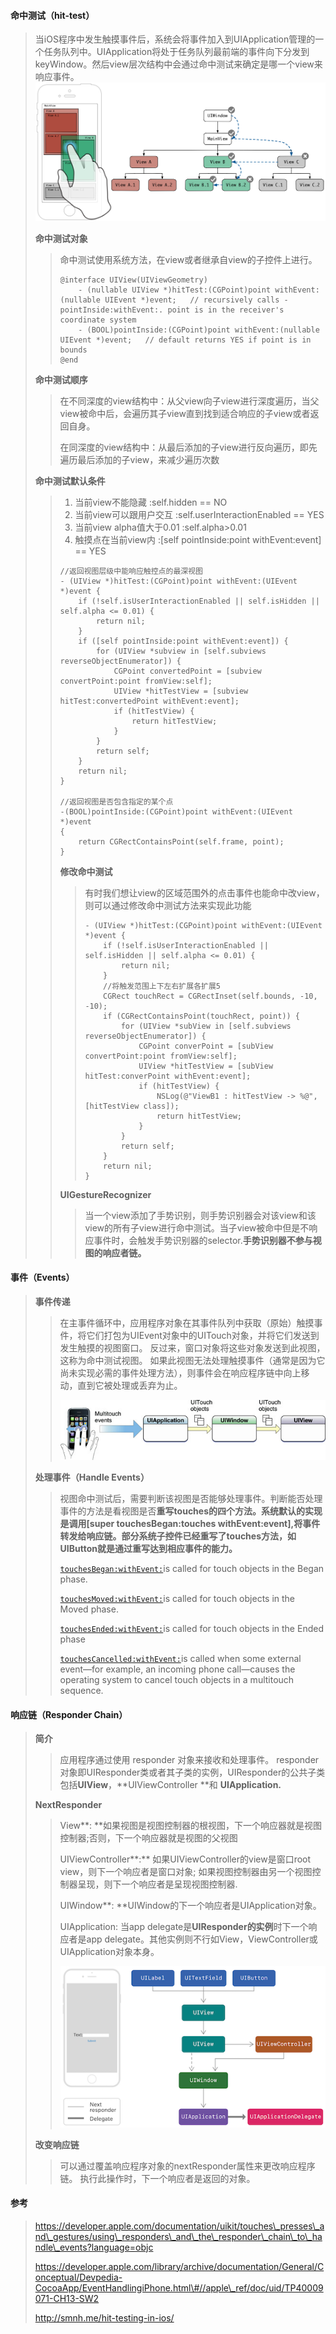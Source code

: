 #### **命中测试（**hit-test**）**

> 当iOS程序中发生触摸事件后，系统会将事件加入到UIApplication管理的一个任务队列中。UIApplication将处于任务队列最前端的事件向下分发到keyWindow。然后view层次结构中会通过命中测试来确定是哪一个view来响应事件。![](/assets/hit-test-depth-first-traversal.png)
>
> **命中测试对象**
>
> > 命中测试使用系统方法，在view或者继承自view的子控件上进行。
> >
> > ```
> > @interface UIView(UIViewGeometry)
> >     - (nullable UIView *)hitTest:(CGPoint)point withEvent:(nullable UIEvent *)event;   // recursively calls -pointInside:withEvent:. point is in the receiver's coordinate system
> >     - (BOOL)pointInside:(CGPoint)point withEvent:(nullable UIEvent *)event;   // default returns YES if point is in bounds
> > @end
> > ```
>
> **命中测试顺序**
>
> > 在不同深度的view结构中：从父view向子view进行深度遍历，当父view被命中后，会遍历其子view直到找到适合响应的子view或者返回自身。
> >
> > 在同深度的view结构中：从最后添加的子view进行反向遍历，即先遍历最后添加的子view，来减少遍历次数
>
> **命中测试默认条件**
>
> > 1. 当前view不能隐藏               :self.hidden == NO
> > 2. 当前view可以跟用户交互   :self.userInteractionEnabled == YES
> > 3. 当前view alpha值大于0.01 :self.alpha&gt;0.01
> > 4. 触摸点在当前view内           :\[self pointInside:point withEvent:event\] == YES
> >
> > ```
> > //返回视图层级中能响应触控点的最深视图
> > - (UIView *)hitTest:(CGPoint)point withEvent:(UIEvent *)event {
> >     if (!self.isUserInteractionEnabled || self.isHidden || self.alpha <= 0.01) {
> >         return nil;
> >     }
> >     if ([self pointInside:point withEvent:event]) {
> >         for (UIView *subview in [self.subviews reverseObjectEnumerator]) {
> >             CGPoint convertedPoint = [subview convertPoint:point fromView:self];
> >             UIView *hitTestView = [subview hitTest:convertedPoint withEvent:event];
> >             if (hitTestView) {
> >                 return hitTestView;
> >             }
> >         }
> >         return self;
> >     }
> >     return nil;
> > }
> >
> > //返回视图是否包含指定的某个点
> > -(BOOL)pointInside:(CGPoint)point withEvent:(UIEvent *)event
> > {
> >     return CGRectContainsPoint(self.frame, point);
> > }
> > ```
> >
> > **修改命中测试**
> >
> > > 有时我们想让view的区域范围外的点击事件也能命中改view，则可以通过修改命中测试方法来实现此功能
> > >
> > > ```
> > > - (UIView *)hitTest:(CGPoint)point withEvent:(UIEvent *)event {
> > >     if (!self.isUserInteractionEnabled || self.isHidden || self.alpha <= 0.01) {
> > >         return nil;
> > >     }
> > >     //将触发范围上下左右扩展各扩展5
> > >     CGRect touchRect = CGRectInset(self.bounds, -10, -10);
> > >     if (CGRectContainsPoint(touchRect, point)) {
> > >         for (UIView *subView in [self.subviews reverseObjectEnumerator]) {
> > >             CGPoint converPoint = [subView convertPoint:point fromView:self];
> > >             UIView *hitTestView = [subView hitTest:converPoint withEvent:event];
> > >             if (hitTestView) {
> > >                 NSLog(@"ViewB1 : hitTestView -> %@", [hitTestView class]);
> > >                 return hitTestView;
> > >             }
> > >         }
> > >         return self;
> > >     }
> > >     return nil;
> > > }
> > > ```
> >
> > **UIGestureRecognizer**
> >
> > > 当一个view添加了手势识别，则手势识别器会对该view和该view的所有子view进行命中测试。当子view被命中但是不响应事件时，会触发手势识别器的selector.**手势识别器不参与视图的响应者链。**

#### 事件（Events）

> **事件传递**
>
> > 在主事件循环中，应用程序对象在其事件队列中获取（原始）触摸事件，将它们打包为UIEvent对象中的UITouch对象，并将它们发送到发生触摸的视图窗口。 反过来，窗口对象将这些对象发送到此视图，这称为命中测试视图。 如果此视图无法处理触摸事件（通常是因为它尚未实现必需的事件处理方法），则事件会在响应程序链中向上移动，直到它被处理或丢弃为止。
> >
> > ![](/assets/event_delivery.jpg)
>
> **处理事件（Handle Events）**
>
> > 视图命中测试后，需要判断该视图是否能够处理事件。判断能否处理事件的方法是看视图是否**重写touches的四个方法。系统默认的实现是调用\[super touchesBegan:touches withEvent:event\],将事件转发给响应链。部分系统子控件已经重写了touches方法，如UIButton就是通过重写达到相应事件的能力。**
> >
> > [`touchesBegan:withEvent:`](https://developer.apple.com/documentation/uikit/uiresponder/1621142-touchesbegan)is called for touch objects in the Began phase.
> >
> > [`touchesMoved:withEvent:`](https://developer.apple.com/documentation/uikit/uiresponder/1621107-touchesmoved)is called for touch objects in the Moved phase.
> >
> > [`touchesEnded:withEvent:`](https://developer.apple.com/documentation/uikit/uiresponder/1621084-touchesended)is called for touch objects in the Ended phase
> >
> > [`touchesCancelled:withEvent:`](https://developer.apple.com/documentation/uikit/uiresponder/1621116-touchescancelled)is called when some external event—for example, an incoming phone call—causes the operating system to cancel touch objects in a multitouch sequence.

#### 

#### 响应链（Responder Chain）

> **简介**
>
> > 应用程序通过使用 responder 对象来接收和处理事件。 responder对象即UIResponder类或者其子类的实例，UIResponder的公共子类包括**UIView**，**UIViewController **和 **UIApplication.**
>
> **NextResponder**
>
> > View**: **如果视图是视图控制器的根视图，下一个响应器就是视图控制器;否则，下一个响应器就是视图的父视图
> >
> > UIViewController**:** 如果UIViewController的view是窗口root view，则下一个响应者是窗口对象; 如果视图控制器由另一个视图控制器呈现，则下一个响应者是呈现视图控制器.
> >
> > UIWindow**: **UIWindow的下一个响应者是UIApplication对象。
> >
> > UIApplication: 当app delegate是**UIResponder的实例**时下一个响应者是app delegate。其他实例则不行如View，ViewController或UIApplication对象本身。
> >
> > ![](/assets/ResponderChain.png)
>
> **改变响应链**
>
> > 可以通过覆盖响应程序对象的nextResponder属性来更改响应程序链。 执行此操作时，下一个响应者是返回的对象。



#### 参考

> https://developer.apple.com/documentation/uikit/touches\_presses\_and\_gestures/using\_responders\_and\_the\_responder\_chain\_to\_handle\_events?language=objc
>
> https://developer.apple.com/library/archive/documentation/General/Conceptual/Devpedia-CocoaApp/EventHandlingiPhone.html\#//apple\_ref/doc/uid/TP40009071-CH13-SW2
>
> http://smnh.me/hit-testing-in-ios/



